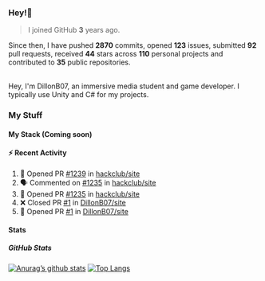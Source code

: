 ### Hey!👋
<!-- [![Banner](banner.png)](https://dillonb07.is-a.dev) -->


> I joined GitHub **3** years ago.

Since then, I have pushed **2870** commits, opened **123** issues, submitted **92** pull requests, received **44** stars across **110** personal projects and contributed to **35** public repositories.

<br>
Hey, I'm DillonB07, an immersive media student and game developer. I typically use Unity and C# for my projects.

<br>

### My Stuff

#### My Stack (Coming soon)

#### :zap: Recent Activity

<!--START_SECTION:activity-->
1. 💪 Opened PR [#1239](https://github.com/hackclub/site/pull/1239) in [hackclub/site](https://github.com/hackclub/site)
2. 🗣 Commented on [#1235](https://github.com/hackclub/site/pull/1235#issuecomment-2173921121) in [hackclub/site](https://github.com/hackclub/site)
3. 💪 Opened PR [#1235](https://github.com/hackclub/site/pull/1235) in [hackclub/site](https://github.com/hackclub/site)
4. ❌ Closed PR [#1](https://github.com/DillonB07/site/pull/1) in [DillonB07/site](https://github.com/DillonB07/site)
5. 💪 Opened PR [#1](https://github.com/DillonB07/site/pull/1) in [DillonB07/site](https://github.com/DillonB07/site)
<!--END_SECTION:activity-->

#### Stats

##### GitHub Stats
[![Anurag’s github stats](https://github-readme-stats.vercel.app/api?username=dillonb07&show_icons=true&theme=radical)](https://github.com/dillonb07)
[![Top Langs](https://github-readme-stats.vercel.app/api/top-langs/?username=dillonb07&layout=compact&theme=radical)](https://github.com/dillonb07)
